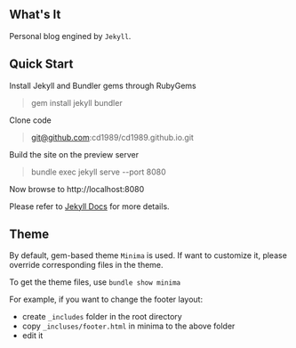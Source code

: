 ## What's It

Personal blog engined by `Jekyll`.

## Quick Start

Install Jekyll and Bundler gems through RubyGems

> gem install jekyll bundler

Clone code
> git@github.com:cd1989/cd1989.github.io.git

Build the site on the preview server

> bundle exec jekyll serve --port 8080

Now browse to http://localhost:8080

Please refer to [Jekyll Docs](https://jekyllrb.com/docs/home/) for more details.

## Theme

By default, gem-based theme `Minima` is used. If want to customize it, please override corresponding files in the theme.

To get the theme files, use `bundle show minima`

For example, if you want to change the footer layout:

- create `_includes` folder in the root directory
- copy `_incluses/footer.html` in minima to the above folder
- edit it